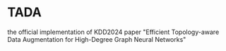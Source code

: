 # TADA
the official implementation of KDD2024 paper "Efficient Topology-aware Data Augmentation for High-Degree Graph Neural Networks"
